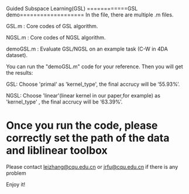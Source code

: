 Guided Subspace Learning(GSL)
============GSL demo===================
In the file, there are multiple .m files.

>>
GSL.m : Core codes of GSL algorithm.

NGSL.m : Core codes of NGSL algorithm.

demoGSL.m : Evaluate GSL/NGSL on an example task (C-W in 4DA dataset).
>>

You can run the "demoGSL.m" code for your reference.  Then you will get the results:

>>
GSL: Choose 'primal' as 'kernel_type', the final accrucy will be ‘55.93%’.

NGSL: Choose 'linear'(linear kernel in our paper,for example) as 'kernel_type' , the final accrucy will be ‘63.39%’.
>>

Once you run the code, please correctly set the path of the data and liblinear toolbox
==========================================
Please contact leizhang@cqu.edu.cn or jrfu@cqu.edu.cn if there is any problem

Enjoy it!
